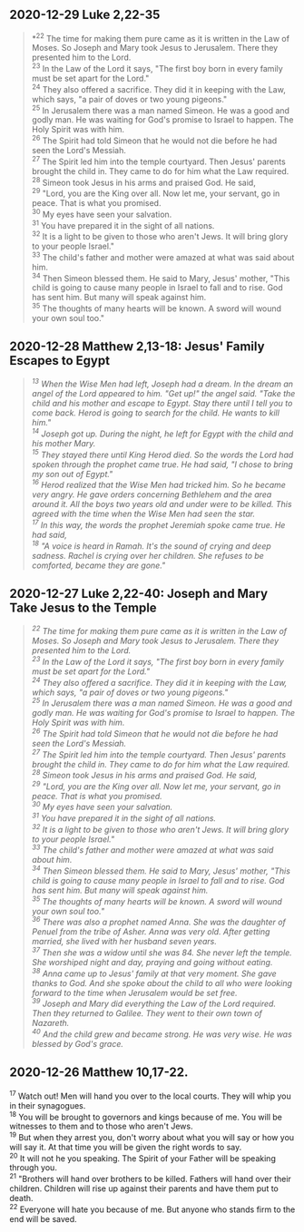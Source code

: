## 2020-12-29 Luke 2,22-35

>*<sup>22</sup> The time for making them pure came as it is written in the Law of Moses. So Joseph and Mary took Jesus to Jerusalem. There they presented him to the Lord.  
<sup>23</sup> In the Law of the Lord it says, "The first boy born in every family must be set apart for the Lord."  
<sup>24</sup> They also offered a sacrifice. They did it in keeping with the Law, which says, "a pair of doves or two young pigeons."  
<sup>25</sup> In Jerusalem there was a man named Simeon. He was a good and godly man. He was waiting for God's promise to Israel to happen. The Holy Spirit was with him.  
<sup>26</sup> The Spirit had told Simeon that he would not die before he had seen the Lord's Messiah.  
<sup>27</sup> The Spirit led him into the temple courtyard. Then Jesus' parents brought the child in. They came to do for him what the Law required.  
<sup>28</sup> Simeon took Jesus in his arms and praised God. He said,  
<sup>29</sup> "Lord, you are the King over all. Now let me, your servant, go in peace. That is what you promised.   
<sup>30</sup> My eyes have seen your salvation.  
<sup>31</sup> You have prepared it in the sight of all nations.  
<sup>32</sup> It is a light to be given to those who aren't Jews. It will bring glory to your people Israel."  
<sup>33</sup> The child's father and mother were amazed at what was said about him.  
<sup>34</sup> Then Simeon blessed them. He said to Mary, Jesus' mother, "This child is going to cause many people in Israel to fall and to rise. God has sent him. But many will speak against him.  
<sup>35</sup> The thoughts of many hearts will be known. A sword will wound your own soul too."

## 2020-12-28 Matthew 2,13-18: Jesus' Family Escapes to Egypt

>*<sup>13</sup> When the Wise Men had left, Joseph had a dream. In the dream an angel of the Lord appeared to him. "Get up!" the angel said. "Take the child and his mother and escape to Egypt. Stay there until I tell you to come back. Herod is going to search for the child. He wants to kill him."  
<sup>14</sup> Joseph got up. During the night, he left for Egypt with the child and his mother Mary.  
<sup>15</sup> They stayed there until King Herod died. So the words the Lord had spoken through the prophet came true. He had said, "I chose to bring my son out of Egypt."  
<sup>16</sup> Herod realized that the Wise Men had tricked him. So he became very angry. He gave orders concerning Bethlehem and the area around it. All the boys two years old and under were to be killed. This agreed with the time when the Wise Men had seen the star.  
<sup>17</sup> In this way, the words the prophet Jeremiah spoke came true. He had said,  
<sup>18</sup> "A voice is heard in Ramah. It's the sound of crying and deep sadness. Rachel is crying over her children. She refuses to be comforted, became they are gone."*

## 2020-12-27 Luke 2,22-40: Joseph and Mary Take Jesus to the Temple

>*<sup>22</sup> The time for making them pure came as it is written in the Law of Moses. So Joseph and Mary took Jesus to Jerusalem. There they presented him to the Lord.  
<sup>23</sup> In the Law of the Lord it says, "The first boy born in every family must be set apart for the Lord."  
<sup>24</sup> They also offered a sacrifice. They did it in keeping with the Law, which says, "a pair of doves or two young pigeons."  
<sup>25</sup> In Jerusalem there was a man named Simeon. He was a good and godly man. He was waiting for God's promise to Israel to happen. The Holy Spirit was with him.  
<sup>26</sup> The Spirit had told Simeon that he would not die before he had seen the Lord's Messiah.  
<sup>27</sup> The Spirit led him into the temple courtyard. Then Jesus' parents brought the child in. They came to do for him what the Law required.  
<sup>28</sup> Simeon took Jesus in his arms and praised God. He said,  
<sup>29</sup> "Lord, you are the King over all. Now let me, your servant, go in peace. That is what you promised.   
<sup>30</sup> My eyes have seen your salvation.  
<sup>31</sup> You have prepared it in the sight of all nations.  
<sup>32</sup> It is a light to be given to those who aren't Jews. It will bring glory to your people Israel."  
<sup>33</sup> The child's father and mother were amazed at what was said about him.  
<sup>34</sup> Then Simeon blessed them. He said to Mary, Jesus' mother, "This child is going to cause many people in Israel to fall and to rise. God has sent him. But many will speak against him.  
<sup>35</sup> The thoughts of many hearts will be known. A sword will wound your own soul too."  
<sup>36</sup> There was also a prophet named Anna. She was the daughter of Penuel from the tribe of Asher. Anna was very old. After getting married, she lived with her husband seven years.  
<sup>37</sup> Then she was a widow until she was 84. She never left the temple. She worshiped night and day, praying and going without eating.  
<sup>38</sup> Anna came up to Jesus' family at that very moment. She gave thanks to God. And she spoke about the child to all who were looking forward to the time when Jerusalem would be set free.  
<sup>39</sup> Joseph and Mary did everything the Law of the Lord required. Then they returned to Galilee. They went to their own town of Nazareth.  
<sup>40</sup> And the child grew and became strong. He was very wise. He was blessed by God's grace.*

## 2020-12-26 Matthew 10,17-22. 

<sup>17</sup> Watch out! Men will hand you over to the local courts. They will whip you in their synagogues.  
<sup>18</sup> You will be brought to governors and kings because of me. You will be witnesses to them and to those who aren't Jews.  
<sup>19</sup> But when they arrest you, don't worry about what you will say or how you will say it. At that time you will be given the right words to say.  
<sup>20</sup> It will not he you speaking. The Spirit of your Father will be speaking through you.  
<sup>21</sup> "Brothers will hand over brothers to be killed. Fathers will hand over their children. Children will rise up against their parents and have them put to death.  
<sup>22</sup> Everyone will hate you because of me. But anyone who stands firm to the end will be saved.  

